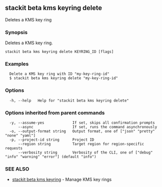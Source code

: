 ## stackit beta kms keyring delete

Deletes a KMS key ring

### Synopsis

Deletes a KMS key ring.

```
stackit beta kms keyring delete KEYRING_ID [flags]
```

### Examples

```
  Delete a KMS key ring with ID "my-key-ring-id"
  $ stackit beta kms keyring delete "my-key-ring-id"
```

### Options

```
  -h, --help   Help for "stackit beta kms keyring delete"
```

### Options inherited from parent commands

```
  -y, --assume-yes             If set, skips all confirmation prompts
      --async                  If set, runs the command asynchronously
  -o, --output-format string   Output format, one of ["json" "pretty" "none" "yaml"]
  -p, --project-id string      Project ID
      --region string          Target region for region-specific requests
      --verbosity string       Verbosity of the CLI, one of ["debug" "info" "warning" "error"] (default "info")
```

### SEE ALSO

* [stackit beta kms keyring](./stackit_beta_kms_keyring.md)	 - Manage KMS key rings

